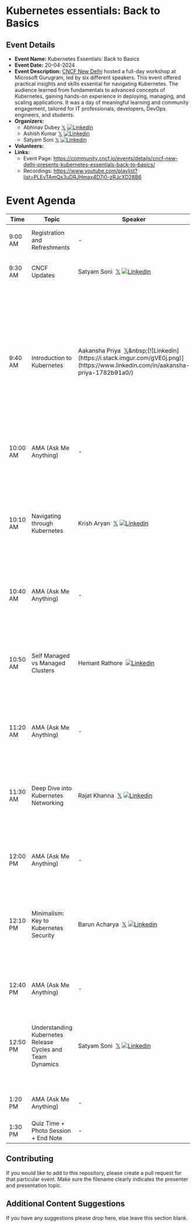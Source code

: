 # Kubernetes essentials: Back to Basics 

## Event Details
* **Event Name:** Kubernetes Essentials: Back to Basics 
* **Event Date:** 20-04-2024
* **Event Description:** [CNCF New Delhi](https://community.cncf.io/new-delhi/) hosted a full-day workshop at Microsoft Gurugram, led by six different speakers. This event offered practical insights and skills essential for navigating Kubernetes. The audience learned from fundamentals to advanced concepts of Kubernetes, gaining hands-on experience in deploying, managing, and scaling applications. It was a day of meaningful learning and community engagement, tailored for IT professionals, developers, DevOps engineers, and students.
* **Organizers:** 
    * Abhinav Dubey&nbsp;[𝕏](https://twitter.com/abhinavd26)&nbsp;[![Linkedin](https://i.stack.imgur.com/gVE0j.png)](https://www.linkedin.com/in/abhinavd26/)
    * Ashish Kumar&nbsp;[𝕏](https://twitter.com/kr_ashish99)&nbsp;[![Linkedin](https://i.stack.imgur.com/gVE0j.png)](https://www.linkedin.com/in/ashishkumar99/)
    * Satyam Soni&nbsp;[𝕏](https://twitter.com/satyampsoni)&nbsp;[![Linkedin](https://i.stack.imgur.com/gVE0j.png)](https://www.linkedin.com/in/satyampsoni/)
* **Volunteers:**
* **Links:** 
    * Event Page: https://community.cncf.io/events/details/cncf-new-delhi-presents-kubernetes-essentials-back-to-basics/
    * Recordings: https://www.youtube.com/playlist?list=PLEvTAmQs3uDRJHmax4D7i0-zRJcXD28B6
  
# Event Agenda

| Time     | Topic                                      | Speaker          | Description                                                                                             |
|----------|--------------------------------------------|------------------|---------------------------------------------------------------------------------------------------------|
| 9:00 AM  | Registration and Refreshments              | -                | Start of the event and attendee registration.                                                           |
| 9:30 AM  | CNCF Updates                               | Satyam Soni &nbsp;[𝕏](https://twitter.com/satyampsoni)&nbsp;[![Linkedin](https://i.stack.imgur.com/gVE0j.png)](https://www.linkedin.com/in/satyampsoni/)      | New updates about the CNCF community.                                                                   |
| 9:40 AM  | Introduction to Kubernetes                 | Aakansha Priya &nbsp;[𝕏](https://twitter.com/AakanshaPriya_)&nbsp;[![Linkedin](https://i.stack.imgur.com/gVE0j.png)](https://www.linkedin.com/in/aakansha-priya-1782b91a0/)   | - Architecture and significance of Kubernetes - How Kubernetes revolutionizes application deployment and management - Scalable, resilient, and efficient containerized environments - Contrast with legacy deployment methods |
| 10:00 AM | AMA (Ask Me Anything)                      | -                | Interactive session with an expert speaker.                                                             |
| 10:10 AM | Navigating through Kubernetes              | Krish Aryan &nbsp;[𝕏](https://twitter.com/KrishAryan3612)&nbsp;[![Linkedin](https://i.stack.imgur.com/gVE0j.png)](https://www.linkedin.com/in/krisharyan3612/)      | - Introduction to Kubernetes workloads and kubectl - Deployments, stateful sets, replica sets, pods, services, ingresses, and more - Basic kubectl commands for managing Kubernetes clusters |
| 10:40 AM | AMA (Ask Me Anything)                      | -                | Interactive session with an expert speaker.                                                             |
| 10:50 AM | Self Managed vs Managed Clusters           | Hemant Rathore &nbsp;[![Linkedin](https://i.stack.imgur.com/gVE0j.png)](https://www.linkedin.com/in/hmntrathore/)   | - Upsides and downsides of self-managed Kubernetes clusters - Customization, cost-efficiency, and complexity factors - Streamlining in-house Kubernetes infrastructure |
| 11:20 AM | AMA (Ask Me Anything)                      | -                | Interactive session with an expert speaker.                                                             |
| 11:30 AM | Deep Dive into Kubernetes Networking       | Rajat Khanna &nbsp;[𝕏](https://twitter.com/legalimpurity)&nbsp;[![Linkedin](https://i.stack.imgur.com/gVE0j.png)](https://www.linkedin.com/in/rajatkhanna08/)     | - Demystifying Kubernetes networking basics - Pod and service communication within clusters - Core concepts for understanding Kubernetes networking's role |
| 12:00 PM | AMA (Ask Me Anything)                      | -                | Interactive session with an expert speaker.                                                             |
| 12:10 PM | Minimalism: Key to Kubernetes Security     | Barun Acharya &nbsp;[𝕏](https://twitter.com/daemon1024)&nbsp;[![Linkedin](https://i.stack.imgur.com/gVE0j.png)](https://www.linkedin.com/in/barun-acharya/)    | - Kubernetes Security and RBAC essentials - Best practices for securing Kubernetes clusters - Implementing fine-grained access control and minimizing risks |
| 12:40 PM | AMA (Ask Me Anything)                      | -                | Interactive session with an expert speaker.                                                             |
| 12:50 PM | Understanding Kubernetes Release Cycles and Team Dynamics | Satyam Soni &nbsp;[𝕏](https://twitter.com/satyampsoni)&nbsp;[![Linkedin](https://i.stack.imgur.com/gVE0j.png)](https://www.linkedin.com/in/satyampsoni) | - How Kubernetes releases happen - Responsibilities and team dynamics - Insights for joining the Kubernetes release team |
| 1:20 PM  | AMA (Ask Me Anything)                      | -                | Interactive session with an expert speaker.                                                             |
| 1:30 PM  | Quiz Time + Photo Session + End Note       | -                | Test your learnings and win swags!                                                                      |

## Contributing
If you would like to add to this repository, please create a pull request for that particular event. Make sure the filename clearly indicates the presenter and presentation topic.

## Additional Content Suggestions
If you have any suggestions please drop here, else leave this section blank.
